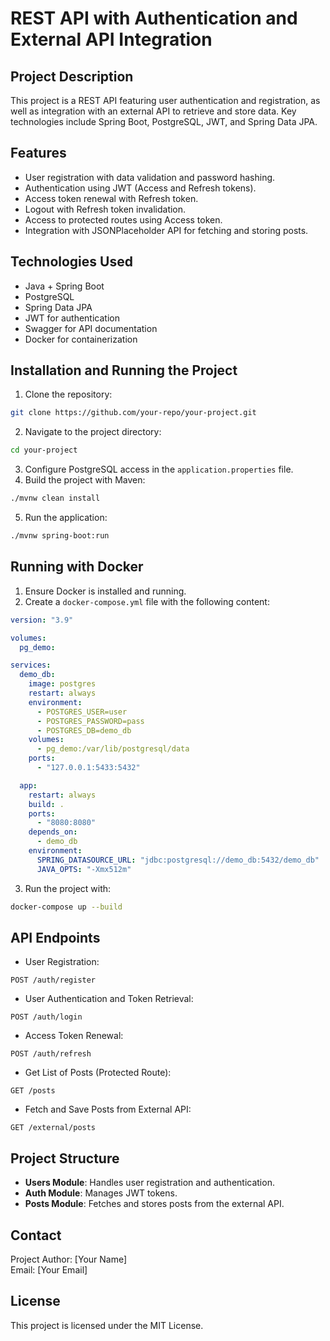 # REST API with Authentication and External API Integration

## Project Description
This project is a REST API featuring user authentication and registration, as well as integration with an external API to retrieve and store data. Key technologies include Spring Boot, PostgreSQL, JWT, and Spring Data JPA.

## Features
- User registration with data validation and password hashing.
- Authentication using JWT (Access and Refresh tokens).
- Access token renewal with Refresh token.
- Logout with Refresh token invalidation.
- Access to protected routes using Access token.
- Integration with JSONPlaceholder API for fetching and storing posts.

## Technologies Used
- Java + Spring Boot
- PostgreSQL
- Spring Data JPA
- JWT for authentication
- Swagger for API documentation
- Docker for containerization

## Installation and Running the Project

1. Clone the repository:
```bash
git clone https://github.com/your-repo/your-project.git
```
2. Navigate to the project directory:
```bash
cd your-project
```
3. Configure PostgreSQL access in the `application.properties` file.
4. Build the project with Maven:
```bash
./mvnw clean install
```
5. Run the application:
```bash
./mvnw spring-boot:run
```

## Running with Docker

1. Ensure Docker is installed and running.
2. Create a `docker-compose.yml` file with the following content:
```yaml
version: "3.9"

volumes:
  pg_demo:

services:
  demo_db:
    image: postgres
    restart: always
    environment:
      - POSTGRES_USER=user
      - POSTGRES_PASSWORD=pass
      - POSTGRES_DB=demo_db
    volumes:
      - pg_demo:/var/lib/postgresql/data
    ports:
      - "127.0.0.1:5433:5432"

  app:
    restart: always
    build: .
    ports:
      - "8080:8080"
    depends_on:
      - demo_db
    environment:
      SPRING_DATASOURCE_URL: "jdbc:postgresql://demo_db:5432/demo_db"
      JAVA_OPTS: "-Xmx512m"
```
3. Run the project with:
```bash
docker-compose up --build
```

## API Endpoints

- User Registration:
```http
POST /auth/register
```
- User Authentication and Token Retrieval:
```http
POST /auth/login
```
- Access Token Renewal:
```http
POST /auth/refresh
```
- Get List of Posts (Protected Route):
```http
GET /posts
```
- Fetch and Save Posts from External API:
```http
GET /external/posts
```

## Project Structure
- **Users Module**: Handles user registration and authentication.
- **Auth Module**: Manages JWT tokens.
- **Posts Module**: Fetches and stores posts from the external API.

## Contact
Project Author: [Your Name]  
Email: [Your Email]  

## License
This project is licensed under the MIT License.
